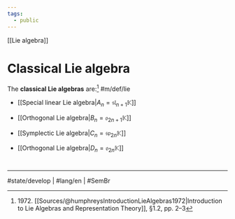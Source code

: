```yaml
---
tags:
  - public
---
```

[[Lie algebra]]
# Classical Lie algebra

The **classical Lie algebras** are:[^1972] #m/def/lie

- [[Special linear Lie algebra|$A_n = \mathfrak{sl}_{n+1}\mathbb{K}$]]
- [[Orthogonal Lie algebra|$B_{n} = \mathfrak{o}_{2n+1}\mathbb{K}$]]
- [[Symplectic Lie algebra|$C_{n} = \mathfrak{sp}_{2n}\mathbb{K}$]]
- [[Orthogonal Lie algebra|$D_{n} = \mathfrak{o}_{2n}\mathbb{K}$]] 

  [^1972]: 1972\. [[Sources/@humphreysIntroductionLieAlgebras1972|Introduction to Lie Algebras and Representation Theory]], §1.2, pp. 2–3

#
---
#state/develop | #lang/en | #SemBr
